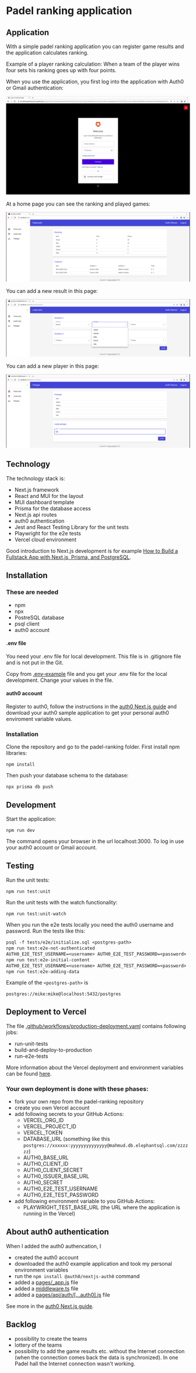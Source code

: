 # Padel ranking application

## Application

With a simple padel ranking application you can register game results and the application calculates ranking. 

Example of a player ranking calculation: When a team of the player wins four sets his ranking goes up with four points.

When you use the application, you first log into the application with Auth0 or Gmail authentication:

![Log in](doc/login.png)

At a home page you can see the ranking and played games:

![Home page](doc/padel-games.png)

You can add a new result in this page:

![Add new result](doc/add-result.png)

You can add a new player in this page:

![Add new player](doc/players.png)

## Technology

The technology stack is:

- Next.js framework
- React and MUI for the layout
- MUI dashboard template
- Prisma for the database access
- Next.js api routes
- auth0 authentication
- Jest and React Testing Library for the unit tests
- Playwright for the e2e tests
- Vercel cloud environment

Good introduction to Next.js development is for example [How to Build a Fullstack App with Next.js, Prisma, and PostgreSQL](https://vercel.com/guides/nextjs-prisma-postgres).

## Installation

### These are needed

- npm
- npx
- PostreSQL database
- psql client
- auth0 account

#### .env file

You need your .env file for local development. This file is in .gitignore file and is not put in the Git.

Copy from [.env-example](.env-example) file and you get your .env file for the local development. Change your values in the file.

#### auth0 account

Register to auth0, follow the instructions in the [auth0 Next.js guide](https://auth0.com/docs/quickstart/webapp/nextjs/01-login) and download your auth0 sample application to get your personal auth0 enviroment variable values.

### Installation

Clone the repository and go to the padel-ranking folder. First install npm libraries:

```
npm install
```

Then push your database schema to the database:

```
npx prisma db push
```

## Development

Start the application:

```
npm run dev
```

The command opens your browser in the url localhost:3000. To log in use your auth0 account or Gmail account. 

## Testing

Run the unit tests:

```
npm run test:unit
```

Run the unit tests with the watch functionality:

```
npm run test:unit-watch
```

When you run the e2e tests locally you need the auth0 username and password. Run the tests like this:

```
psql -f tests/e2e/initialize.sql <postgres-path>
npm run test:e2e-not-authenticated
AUTH0_E2E_TEST_USERNAME=<username> AUTH0_E2E_TEST_PASSWORD=<password> npm run test:e2e-initial-content
AUTH0_E2E_TEST_USERNAME=<username> AUTH0_E2E_TEST_PASSWORD=<password> npm run test:e2e-adding-data
```

Example of the `<postgres-path>` is

```
postgres://mike:mike@localhost:5432/postgres
```

## Deployment to Vercel

The file [.github/workflows/production-deployment.yaml](.github/workflows/production-deployment.yaml) contains following jobs:

- run-unit-tests
- build-and-deploy-to-production
- run-e2e-tests

More information about the Vercel deployment and environment variables can be found [here](https://vercel.com/guides/how-can-i-use-github-actions-with-vercel).

### Your own deployment is done with these phases:

- fork your own repo from the padel-ranking repository
- create you own Vercel account
- add following secrets to your GitHub Actions:
  - VERCEL_ORG_ID
  - VERCEL_PROJECT_ID
  - VERCEL_TOKEN
  - DATABASE_URL (something like this `postgres://xxxxxx:yyyyyyyyyyyyyy@mahmud.db.elephantsql.com/zzzzzz`)
  - AUTH0_BASE_URL
  - AUTH0_CLIENT_ID
  - AUTH0_CLIENT_SECRET
  - AUTH0_ISSUER_BASE_URL
  - AUTH0_SECRET
  - AUTH0_E2E_TEST_USERNAME
  - AUTH0_E2E_TEST_PASSWORD 
- add following environment variable to you GitHub Actions:
  - PLAYWRIGHT_TEST_BASE_URL (the URL where the application is running in the Vercel)

## About auth0 authentication

When I added the auth0 authencation, I

- created the auth0 account
- downloaded the auth0 example application and took my personal environment variables
- run the `npm install @auth0/nextjs-auth0` command
- added a [pages/_app.js](pages/_app.js) file
- added a [middleware.ts](middleware.ts) file
- added a [pages/api/auth/[...auth0].js](pages/api/auth/[...auth0].js) file

See more in the [auth0 Next.js guide](https://auth0.com/docs/quickstart/webapp/nextjs/01-login).

## Backlog
 
 - possibility to create the teams
 - lottery of the teams
 - possibility to add the game results etc. without the Internet connection (when the connection comes back the data is synchronized). In one Padel hall the Internet connection wasn't working.


